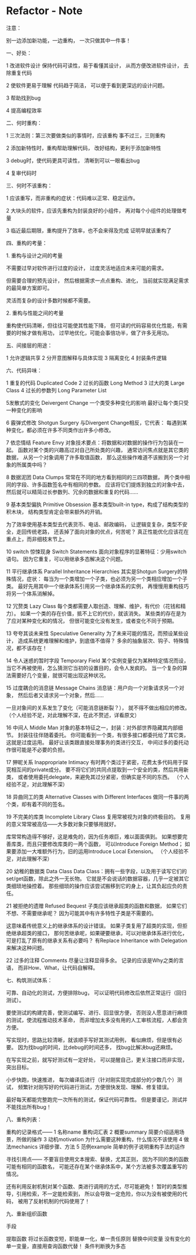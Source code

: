 # Refactor - Note

注意：

别一边添加新功能，一边重构，
一次只做其中一件事！

一、好处：

1 改进软件设计
保持代码可读性，易于看懂其设计，
从而方便改进软件设计，
去除重复代码

2 使软件更易于理解
代码趋于简洁，
可以便于看到更深远的设计问题。

3 帮助找到bug

4 提高编程效率

二、何时重构：

1 三次法则：第三次要做类似的事情时，应该重构
事不过三，三则重构

2 添加新特性时，重构帮助理解代码，
改好结构，更利于添加新特性

3 debug时，使代码更具可读性，
清晰到可以一眼看出bug

4 复审代码时

三、何时不该重构：

1 应该重写，而非重构的症状：代码难以正常、稳定运作。

2 大块头的软件，应该先重构为封装良好的小组件，
再对每个小组件的处理做考量

3 临近最后期限，重构提升了效率，也不会来得及完成
证明早就该重构了

四、重构的考量：

1\. 重构与设计之间的考量

不需要过早对软件进行过度的设计，
过度灵活地适应未来可能的需求。

但需要合理的预先设计，
然后根据需求一点点重构、进化，
当前就实现满足需求的最简单方案即可。

灵活而复杂的设计多数时候都不需要。

2\. 重构与性能之间的考量

重构使代码清晰，但往往可能使其性能下降，
但可读的代码容易优化性能，有需要的时候才做有用功，
过早地优化，可能会事倍功半，做了许多无用功。

五、间接层的用途：

1 允许逻辑共享
2 分开意图解释与具体实现
3 隔离变化
4 封装条件逻辑

六、代码异味：

1 重复的代码 Duplicated Code
2 过长的函数 Long Method
3 过大的类 Large Class
4 过长的参数列 Long Parameter List

5发散式的变化 Deivergent Change
一个类受多种变化的影响
最好让每个类只受一种变化的影响

6 霰弹式修改 Shotgun Surgery
与Divergent Change相反，它代表：
每遇到某种变化，都必须在许多不同类作出许多小修改。

7 依恋情结 Feature Envy
对象技术要点：将数据和对数据的操作行为包装在一起。
函数对某个类的兴趣高过对自己所处类的兴趣，
通常访问焦点就是其它类的数据，
从另一个对象调用了许多取值函数，
那么这些操作难道不该搬到另一个对象的所属类中吗？

8 数据泥团 Data Clumps
常常在不同的地方看到相同的三四项数据，
两个类中相同的字段、许多函数签名中有相同的参数。
应该将它们提炼到独立的对象中去，
然后就可以精简过长参数列、冗余的数据和重复的代码……

9 基本类型偏执 Primitive Obsession
基本类型built-in type，构成了结构类型的积木块，
结构类型肯定会带来额外的开销。

为了效率使用基本类型去代表货币、电话、邮政编码，
让逻辑变复杂，类型不安全，走回传统老路，
还丢掉了面向对象的优点，何苦呢？
真正性能优化应该花在重点上，而非细枝末节上。

10 switch 惊悚现身 Switch Statements
面向对象程序的显著特征：少用switch语句。
因为它重复，可以用继承多态解决这个问题。

11 平行继承体系 Parallel Inheritance Hierarchies
其实是Shotgun Surgery的特殊情况，症状：
每当为一个类增加一个子类，也必须为另一个类相应增加一个子类。
最好先用其中一个继承体系引用另一个继承体系的实例，
再慢慢用重构技巧将另一个体系消解掉。

12 冗赘类 Lazy Class
每个类都需要人取创造、理解、维护，有代价（花钱和精力）。
如果一个类的存在价值，抵不上它的代价，就该消失。
某些类的存在是为了应对某种变化和的情况，
但很可能变化没有发生，或者变化不同于预期。

13 夸夸其谈未来性 Speculative Generality
为了未来可能的情况，而预设某些设计，
造成系统更难理解和维护，到底值不值得？
多余的抽象层次、钩子、特殊情况，都不该存在！

14 令人迷惑的暂时字段 Temporary Field
某个实例变量仅为某种特定情况而设，
当它不再被使用，怎么猜测它当初的设置目的，会令人发疯的。
当一个复杂的算法需要好几个变量，就很可能出现这种状况。

15 过度耦合的消息链 Message Chains
消息链：用户向一个对象请求另一个对象，
然后后者又请求另一个对象，然后……

一旦对象间的关系发生了变化（可能消息链断裂？），
就不得不做出相应的修改。
（个人经验不足，对此理解不深，在此不赘述，详看原文）

16 中间人 Middle Man
对象的基本特征之一，封装：对外部世界隐藏其内部细节。
封装往往伴随着委托。
你可能看到一个类，有很多接口都委托给了其它类，这就是过度运用。
最好让该类跟直接处理事务的类进行交互，
中间过多的委托动作很可能是不必要的负担。

17 狎昵关系 Inappropriate Intimacy
有时两个类过于紧密，花费太多代码用于探究相互间的private成分。
要不将它们的共同点提取到一个安全的类，然后共用新类，
或者使用委托delegate，来避免其过分紧密，但确实是不同的东西。
（个人经验不足，对此理解不深）

18 异曲同工的类 Alternative Classes with Different Interfaces
做同一件事的两个类，却有着不同的签名。

19 不完美的库类 Incomplete Library Class
复用常被视为对象的终极目的。
复用的意义常常被高估——大多数对象只要够用就好。

库常常构造得不够好，这是难免的，因为任务艰巨，难以面面俱到。
如果想要完善库类，而且只要修改库类的一两个函数，
可以Introduce Foreign Method；
如果要添加一大堆额外行为，旧的运用Introduce Local Extension。
（个人经验不足，对此理解不深）

20 幼稚的数据类 Data Class
Data Class：拥有一些字段，以及用于读写它们的set/get函数，除此之外一无长物。
它就是不会说话的数据容器，几乎一定被其它类细琐地操控着。
那些细琐的操作应该尝试搬移到它的身上，让其负起应负的责任。

21 被拒绝的遗赠 Refused Bequest
子类应该继承超类的函数和数据，
如果它们不想、不需要继承呢？
因为可能其中有许多特性子类是不需要的。

这意味着传统意义上的继承体系的设计错误。
如果子类复用了超类的实现，但拒绝继承超类的接口，
那何苦继承呢，如果硬要继承，可以对继承体系进行优化，
可是打乱了原有的继承关系有必要吗？
有Replace Inheritance with Delegation来解决这种问题。

22 过多的注释 Comments
尽量让注释显得多余。
记录的应该是Why之类的言语，
而非How、What，让代码自解释。

七、构筑测试体系：

可靠、自动化的测试，方便排除bug，
可以证明代码修改后依然正常运行（回归测试）。

要使测试的构建完善，使测试编写、进行、回显很方便，
否则没人愿意进行麻烦的测试，使流程推动技术革命，
而非增加太多没有用的人工审核流程，人都会贪方便。

写实现时，思路比较清晰，就该顺手写好其测试用例，
看似麻烦，但是很有必要。
因为找bug的时间，比debug的时间还多，
找bug比解决bug还麻烦。

在写实现之前，就写好测试有一定好处，
可以提醒自己，更关注接口而非实现，突出目标。

小步快跑，快速推进，
每次编译后进行（针对刚实现完成部分的少数几个）测试，
频繁针对刚写好的代码进行测试，方便很快发现、理解、修复错误。

最好每天都能完整跑完一次所有的测试，保证代码可靠性。
但是要谨记，测试并不能找出所有bug！

八、重构列表：

重构的记录格式——
1 名称name     重构词汇表
2 概要summary     简要介绍适用场景，所做的操作
3 动机motivation     为什么需要这种重构，什么情况不该使用
4 做法mechanics     详细步骤、方法
5 范例example     简单的例子说明重构手法的运作

寻找引用点——
不要盲目使用文本搜索、替换，尤其正则，
因为不同的类的函数可能有相同的函数名，
可能还存在某个继承体系中，某个方法被多次覆盖重写的情况。

还有利用反射机制对某个函数、类进行调用的方式，尽可能避免！
暂时的类型推导，引用检索，不一定能检索到，
所以会导致一定危险，你以为没有被使用的代码，
被用了反射机制的代码使用了！

九、重新组织函数

手段

提取函数 将过长函数变短，职能单一化，单一责任原则
替换中间变量 没有变化的单一变量，直接用查询函数代替！
条件判断换为多态
